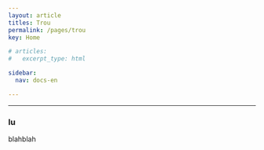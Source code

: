 ```yaml
---
layout: article
titles: Trou
permalink: /pages/trou
key: Home

# articles:
#   excerpt_type: html

sidebar:
  nav: docs-en

---
```

__________


### lu

blahblah
